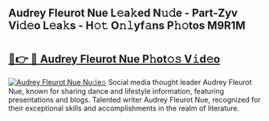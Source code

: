 ## Audrey Fleurot Nue L𝚎a𝚔ed N𝚞𝚍e - Part-Zyv Vi𝚍𝚎o L𝚎a𝚔s - H𝚘𝚝 O𝚗𝚕yf𝚊ns P𝚑𝚘tos M9R1M

# <h2><a href="http://kfc9vv3.oniu.top/?m=Audrey+Fleurot+Nue">🔗👉 🔴 Audrey Fleurot Nue P𝚑ot𝚘𝚜 V𝚒d𝚎o</a></h2>

[![Audrey Fleurot Nue Nu𝚍e𝚜](https://i.imgur.com/0qMVB7G.gif)](http://kfc9vv3.oniu.top/?m=Audrey+Fleurot+Nue)
Social media thought leader Audrey Fleurot Nue, known for sharing dance and lifestyle information, featuring presentations and blogs. Talented writer Audrey Fleurot Nue, recognized for their exceptional skills and accomplishments in the realm of literature.  
